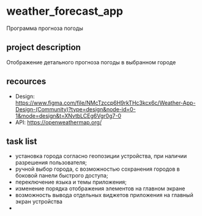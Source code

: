 # weather_forecast_app

Программа прогноза погоды

## project description

Отображение детального прогноза погоды в выбранном городе

## recources

  - Design: https://www.figma.com/file/NMcTzccp6H9rkTHc3kcx6c/Weather-App-Design-(Community)?type=design&node-id=0-1&mode=design&t=XNvtbLCEg6Vgr0g7-0
  - API: https://openweathermap.org/

## task list
  - установка города согласно геопозиции устройства, при наличии разрешения пользователя;
  - ручной выбор города, с возможностью сохранения городов в боковой панели быстрого доступа;
  - переключение языка и темы приложения;
  - изменение порядка отображения элементов на главном экране
  - возможность вывода отдельных виджетов приложения на главный экран устройства
  - 
